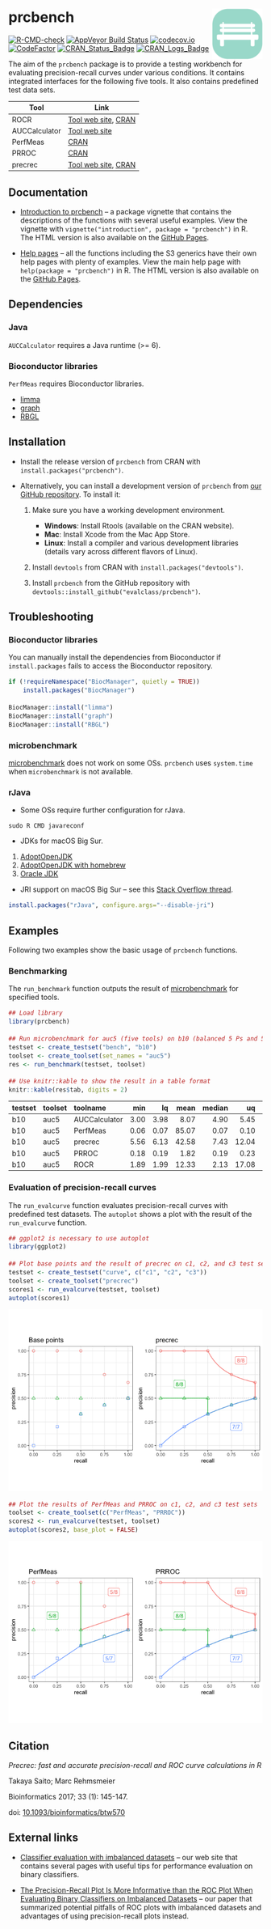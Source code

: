 
# prcbench <img src="man/figures/logo.png" align="right" alt="" width="100" />

[![R-CMD-check](https://github.com/evalclass/prcbench/actions/workflows/R-CMD-check.yaml/badge.svg)](https://github.com/evalclass/prcbench/actions/workflows/R-CMD-check.yaml)
[![AppVeyor Build
Status](https://ci.appveyor.com/api/projects/status/github/evalclass/prcbench?branch=main&svg=true)](https://ci.appveyor.com/project/takayasaito/prcbench/)
[![codecov.io](https://codecov.io/github/evalclass/prcbench/coverage.svg?branch=main)](https://codecov.io/github/evalclass/prcbench?branch=main)
[![CodeFactor](https://www.codefactor.io/repository/github/evalclass/prcbench/badge)](https://www.codefactor.io/repository/github/evalclass/prcbench/)
[![CRAN_Status_Badge](https://www.r-pkg.org/badges/version-ago/prcbench)](https://cran.r-project.org/package=prcbench)
[![CRAN_Logs_Badge](https://cranlogs.r-pkg.org/badges/grand-total/prcbench)](https://cran.r-project.org/package=prcbench)

The aim of the `prcbench` package is to provide a testing workbench for
evaluating precision-recall curves under various conditions. It contains
integrated interfaces for the following five tools. It also contains
predefined test data sets.

| Tool          | Link                                                                                                      |
|---------------|-----------------------------------------------------------------------------------------------------------|
| ROCR          | [Tool web site](https://ipa-tys.github.io/ROCR/), [CRAN](https://cran.r-project.org/package=ROCR)         |
| AUCCalculator | [Tool web site](http://mark.goadrich.com/programs/AUC/)                                                   |
| PerfMeas      | [CRAN](https://cran.r-project.org/package=PerfMeas)                                                       |
| PRROC         | [CRAN](https://cran.r-project.org/package=PRROC)                                                          |
| precrec       | [Tool web site](https://evalclass.github.io/precrec/), [CRAN](https://cran.r-project.org/package=precrec) |

## Documentation

-   [Introduction to
    prcbench](https://evalclass.github.io/prcbench/articles/introduction.html)
    – a package vignette that contains the descriptions of the functions
    with several useful examples. View the vignette with
    `vignette("introduction", package = "prcbench")` in R. The HTML
    version is also available on the [GitHub
    Pages](https://evalclass.github.io/prcbench/articles/introduction.html).

-   [Help pages](https://evalclass.github.io/prcbench/reference/) – all
    the functions including the S3 generics have their own help pages
    with plenty of examples. View the main help page with
    `help(package = "prcbench")` in R. The HTML version is also
    available on the [GitHub
    Pages](https://evalclass.github.io/prcbench/reference/).

## Dependencies

### Java

`AUCCalculator` requires a Java runtime (>= 6).

### Bioconductor libraries

`PerfMeas` requires Bioconductor libraries.

-   [limma](https://bioconductor.org/packages/limma/)
-   [graph](https://bioconductor.org/packages/graph/)
-   [RBGL](https://bioconductor.org/packages/RBGL/)

## Installation

-   Install the release version of `prcbench` from CRAN with
    `install.packages("prcbench")`.

-   Alternatively, you can install a development version of `prcbench`
    from [our GitHub repository](https://github.com/evalclass/prcbench).
    To install it:

    1.  Make sure you have a working development environment.

        -   **Windows**: Install Rtools (available on the CRAN website).
        -   **Mac**: Install Xcode from the Mac App Store.
        -   **Linux**: Install a compiler and various development
            libraries (details vary across different flavors of Linux).

    2.  Install `devtools` from CRAN with
        `install.packages("devtools")`.

    3.  Install `prcbench` from the GitHub repository with
        `devtools::install_github("evalclass/prcbench")`.

## Troubleshooting

### Bioconductor libraries

You can manually install the dependencies from Bioconductor if
`install.packages` fails to access the Bioconductor repository.

``` r
if (!requireNamespace("BiocManager", quietly = TRUE))
    install.packages("BiocManager")

BiocManager::install("limma")
BiocManager::install("graph")
BiocManager::install("RBGL")
```

### microbenchmark

[microbenchmark](https://cran.r-project.org/package=microbenchmark) does
not work on some OSs. `prcbench` uses `system.time` when
`microbenchmark` is not available.

### rJava

-   Some OSs require further configuration for rJava.

<!-- -->

    sudo R CMD javareconf

-   JDKs for macOS Big Sur.

1.  [AdoptOpenJDK](https://adoptopenjdk.net/)
2.  [AdoptOpenJDK with
    homebrew](https://github.com/AdoptOpenJDK/homebrew-openjdk/)
3.  [Oracle JDK](https://www.oracle.com/java/)

-   JRI support on macOS Big Sur – see this [Stack Overflow
    thread](https://stackoverflow.com/questions/65278552/cannot-install-rjava-on-big-sur).

``` r
install.packages("rJava", configure.args="--disable-jri")
```

## Examples

Following two examples show the basic usage of `prcbench` functions.

### Benchmarking

The `run_benchmark` function outputs the result of
[microbenchmark](https://cran.r-project.org/package=microbenchmark) for
specified tools.

``` r
## Load library
library(prcbench)

## Run microbenchmark for auc5 (five tools) on b10 (balanced 5 Ps and 5 Ns)
testset <- create_testset("bench", "b10")
toolset <- create_toolset(set_names = "auc5")
res <- run_benchmark(testset, toolset)

## Use knitr::kable to show the result in a table format
knitr::kable(res$tab, digits = 2)
```

| testset | toolset | toolname      |  min |   lq |  mean | median |    uq |    max | neval |
|:--------|:--------|:--------------|-----:|-----:|------:|-------:|------:|-------:|------:|
| b10     | auc5    | AUCCalculator | 3.00 | 3.98 |  8.07 |   4.90 |  5.45 |  23.04 |     5 |
| b10     | auc5    | PerfMeas      | 0.06 | 0.07 | 85.07 |   0.07 |  0.10 | 425.04 |     5 |
| b10     | auc5    | precrec       | 5.56 | 6.13 | 42.58 |   7.43 | 12.04 | 181.75 |     5 |
| b10     | auc5    | PRROC         | 0.18 | 0.19 |  1.82 |   0.19 |  0.23 |   8.32 |     5 |
| b10     | auc5    | ROCR          | 1.89 | 1.99 | 12.33 |   2.13 | 17.08 |  38.56 |     5 |

### Evaluation of precision-recall curves

The `run_evalcurve` function evaluates precision-recall curves with
predefined test datasets. The `autoplot` shows a plot with the result of
the `run_evalcurve` function.

``` r
## ggplot2 is necessary to use autoplot
library(ggplot2)

## Plot base points and the result of precrec on c1, c2, and c3 test sets
testset <- create_testset("curve", c("c1", "c2", "c3"))
toolset <- create_toolset("precrec")
scores1 <- run_evalcurve(testset, toolset)
autoplot(scores1)
```

![](https://raw.githubusercontent.com/evalclass/prcbench/main/README_files/figure-gfm/unnamed-chunk-4-1.png)

``` r
## Plot the results of PerfMeas and PRROC on c1, c2, and c3 test sets
toolset <- create_toolset(c("PerfMeas", "PRROC"))
scores2 <- run_evalcurve(testset, toolset)
autoplot(scores2, base_plot = FALSE)
```

![](https://raw.githubusercontent.com/evalclass/prcbench/main/README_files/figure-gfm/unnamed-chunk-5-1.png)

## Citation

*Precrec: fast and accurate precision-recall and ROC curve calculations
in R*

Takaya Saito; Marc Rehmsmeier

Bioinformatics 2017; 33 (1): 145-147.

doi:
[10.1093/bioinformatics/btw570](https://doi.org/10.1093/bioinformatics/btw570)

## External links

-   [Classifier evaluation with imbalanced
    datasets](https://classeval.wordpress.com/) – our web site that
    contains several pages with useful tips for performance evaluation
    on binary classifiers.

-   [The Precision-Recall Plot Is More Informative than the ROC Plot
    When Evaluating Binary Classifiers on Imbalanced
    Datasets](https://journals.plos.org/plosone/article?id=10.1371/journal.pone.0118432)
    – our paper that summarized potential pitfalls of ROC plots with
    imbalanced datasets and advantages of using precision-recall plots
    instead.
